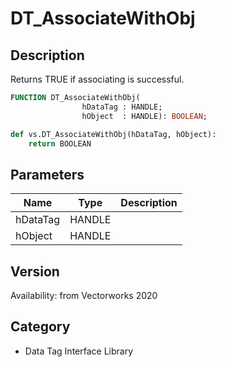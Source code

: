 # DT_AssociateWithObj

## Description
Returns TRUE if associating is successful.

```pascal
FUNCTION DT_AssociateWithObj(
				hDataTag : HANDLE;
				hObject  : HANDLE): BOOLEAN;
```

```python
def vs.DT_AssociateWithObj(hDataTag, hObject):
    return BOOLEAN
```

## Parameters
|Name|Type|Description|
|---|---|---|
|hDataTag|HANDLE|   |
|hObject|HANDLE|   |

## Version
Availability: from Vectorworks 2020

## Category
* Data Tag Interface Library

